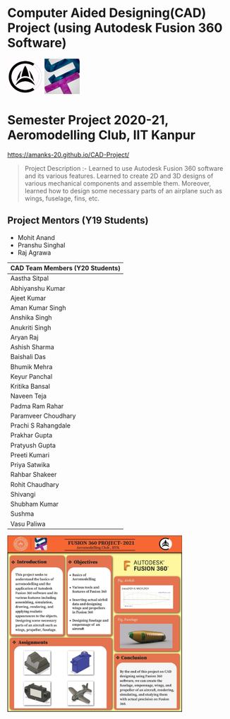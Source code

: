 # Computer Aided Designing(CAD) Project (using Autodesk Fusion 360 Software)

<code><img height="80" src = "assets/images/aeroclub.png"></code> <code><img height="80" src = "assets/images/snt.jpg"></code>

# Semester Project 2020-21, Aeromodelling Club, IIT Kanpur

<https://amanks-20.github.io/CAD-Project/>

> Project Description :-
> Learned to use Autodesk Fusion 360 software and its various features. Learned to create 2D and 3D designs of various mechanical components and assemble them. Moreover, learned how to design some necessary parts of an airplane such as wings, fuselage, fins, etc.

## Project Mentors (Y19 Students)

- Mohit Anand
- Pranshu Singhal
- Raj Agrawa

| CAD Team Members (Y20 Students) |
| ------------------------------- |
| Aastha Sitpal                   |
| Abhiyanshu Kumar                |
| Ajeet Kumar                     |
| Aman Kumar Singh                |
| Anshika Singh                   |
| Anukriti Singh                  |
| Aryan Raj                       |
| Ashish Sharma                   |
| Baishali Das                    |
| Bhumik Mehra                    |
| Keyur Panchal                   |
| Kritika Bansal                  |
| Naveen Teja                     |
| Padma Ram Rahar                 |
| Paramveer Choudhary             |
| Prachi S Rahangdale             |
| Prakhar Gupta                   |
| Pratyush Gupta                  |
| Preeti Kumari                   |
| Priya Satwika                   |
| Rahbar Shakeer                  |
| Rohit Chaudhary                 |
| Shivangi                        |
| Shubham Kumar                   |
| Sushma                          |
| Vasu Paliwa                     |

<code><img height="400" src = "assets/images/cad-poster.jpg"></code>

